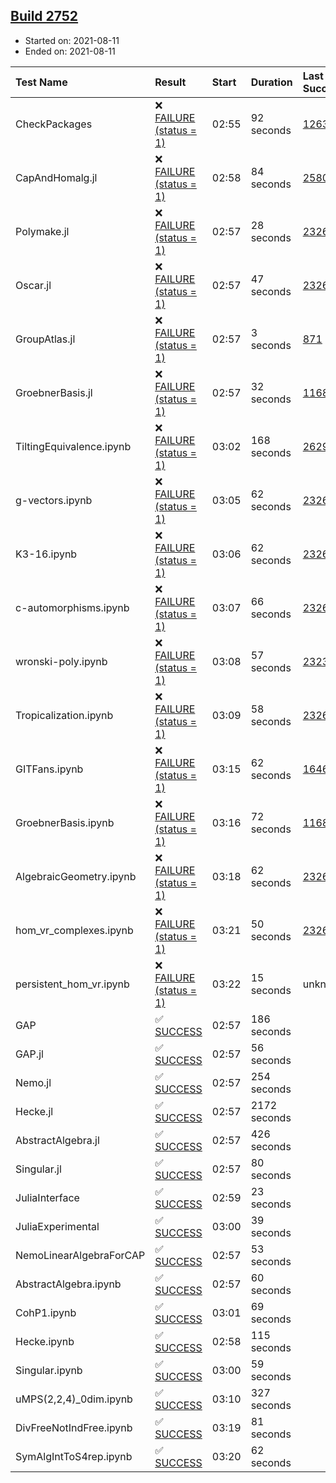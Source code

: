 ## [Build 2752](https://oscarci.mathematik.uni-kl.de/job/oscar-stable/2752/)

* Started on: 2021-08-11
* Ended on: 2021-08-11

| Test Name    | Result | Start | Duration | Last Success | First Failure |
|:-------------|:-------|:------|:---------|:-------------|:--------------|
| CheckPackages | ❌ [FAILURE (status = 1)](https://oscarci.mathematik.uni-kl.de/job/oscar-stable/2752/artifact/logs/build-2752/CheckPackages.log) | 02:55 | 92 seconds | [1263](https://oscarci.mathematik.uni-kl.de/job/oscar-stable/1263/) | [1264](https://oscarci.mathematik.uni-kl.de/job/oscar-stable/1264/) |
| CapAndHomalg.jl | ❌ [FAILURE (status = 1)](https://oscarci.mathematik.uni-kl.de/job/oscar-stable/2752/artifact/logs/build-2752/CapAndHomalg.jl.log) | 02:58 | 84 seconds | [2580](https://oscarci.mathematik.uni-kl.de/job/oscar-stable/2580/) | [2581](https://oscarci.mathematik.uni-kl.de/job/oscar-stable/2581/) |
| Polymake.jl | ❌ [FAILURE (status = 1)](https://oscarci.mathematik.uni-kl.de/job/oscar-stable/2752/artifact/logs/build-2752/Polymake.jl.log) | 02:57 | 28 seconds | [2326](https://oscarci.mathematik.uni-kl.de/job/oscar-stable/2326/) | [2327](https://oscarci.mathematik.uni-kl.de/job/oscar-stable/2327/) |
| Oscar.jl | ❌ [FAILURE (status = 1)](https://oscarci.mathematik.uni-kl.de/job/oscar-stable/2752/artifact/logs/build-2752/Oscar.jl.log) | 02:57 | 47 seconds | [2326](https://oscarci.mathematik.uni-kl.de/job/oscar-stable/2326/) | [2327](https://oscarci.mathematik.uni-kl.de/job/oscar-stable/2327/) |
| GroupAtlas.jl | ❌ [FAILURE (status = 1)](https://oscarci.mathematik.uni-kl.de/job/oscar-stable/2752/artifact/logs/build-2752/GroupAtlas.jl.log) | 02:57 | 3 seconds | [871](https://oscarci.mathematik.uni-kl.de/job/oscar-stable/871/) | [872](https://oscarci.mathematik.uni-kl.de/job/oscar-stable/872/) |
| GroebnerBasis.jl | ❌ [FAILURE (status = 1)](https://oscarci.mathematik.uni-kl.de/job/oscar-stable/2752/artifact/logs/build-2752/GroebnerBasis.jl.log) | 02:57 | 32 seconds | [1168](https://oscarci.mathematik.uni-kl.de/job/oscar-stable/1168/) | [1169](https://oscarci.mathematik.uni-kl.de/job/oscar-stable/1169/) |
| TiltingEquivalence.ipynb | ❌ [FAILURE (status = 1)](https://oscarci.mathematik.uni-kl.de/job/oscar-stable/2752/artifact/logs/build-2752/TiltingEquivalence.ipynb.log) | 03:02 | 168 seconds | [2629](https://oscarci.mathematik.uni-kl.de/job/oscar-stable/2629/) | [2630](https://oscarci.mathematik.uni-kl.de/job/oscar-stable/2630/) |
| g-vectors.ipynb | ❌ [FAILURE (status = 1)](https://oscarci.mathematik.uni-kl.de/job/oscar-stable/2752/artifact/logs/build-2752/g-vectors.ipynb.log) | 03:05 | 62 seconds | [2326](https://oscarci.mathematik.uni-kl.de/job/oscar-stable/2326/) | [2327](https://oscarci.mathematik.uni-kl.de/job/oscar-stable/2327/) |
| K3-16.ipynb | ❌ [FAILURE (status = 1)](https://oscarci.mathematik.uni-kl.de/job/oscar-stable/2752/artifact/logs/build-2752/K3-16.ipynb.log) | 03:06 | 62 seconds | [2326](https://oscarci.mathematik.uni-kl.de/job/oscar-stable/2326/) | [2327](https://oscarci.mathematik.uni-kl.de/job/oscar-stable/2327/) |
| c-automorphisms.ipynb | ❌ [FAILURE (status = 1)](https://oscarci.mathematik.uni-kl.de/job/oscar-stable/2752/artifact/logs/build-2752/c-automorphisms.ipynb.log) | 03:07 | 66 seconds | [2326](https://oscarci.mathematik.uni-kl.de/job/oscar-stable/2326/) | [2327](https://oscarci.mathematik.uni-kl.de/job/oscar-stable/2327/) |
| wronski-poly.ipynb | ❌ [FAILURE (status = 1)](https://oscarci.mathematik.uni-kl.de/job/oscar-stable/2752/artifact/logs/build-2752/wronski-poly.ipynb.log) | 03:08 | 57 seconds | [2323](https://oscarci.mathematik.uni-kl.de/job/oscar-stable/2323/) | [2324](https://oscarci.mathematik.uni-kl.de/job/oscar-stable/2324/) |
| Tropicalization.ipynb | ❌ [FAILURE (status = 1)](https://oscarci.mathematik.uni-kl.de/job/oscar-stable/2752/artifact/logs/build-2752/Tropicalization.ipynb.log) | 03:09 | 58 seconds | [2326](https://oscarci.mathematik.uni-kl.de/job/oscar-stable/2326/) | [2327](https://oscarci.mathematik.uni-kl.de/job/oscar-stable/2327/) |
| GITFans.ipynb | ❌ [FAILURE (status = 1)](https://oscarci.mathematik.uni-kl.de/job/oscar-stable/2752/artifact/logs/build-2752/GITFans.ipynb.log) | 03:15 | 62 seconds | [1646](https://oscarci.mathematik.uni-kl.de/job/oscar-stable/1646/) | [1647](https://oscarci.mathematik.uni-kl.de/job/oscar-stable/1647/) |
| GroebnerBasis.ipynb | ❌ [FAILURE (status = 1)](https://oscarci.mathematik.uni-kl.de/job/oscar-stable/2752/artifact/logs/build-2752/GroebnerBasis.ipynb.log) | 03:16 | 72 seconds | [1168](https://oscarci.mathematik.uni-kl.de/job/oscar-stable/1168/) | [1169](https://oscarci.mathematik.uni-kl.de/job/oscar-stable/1169/) |
| AlgebraicGeometry.ipynb | ❌ [FAILURE (status = 1)](https://oscarci.mathematik.uni-kl.de/job/oscar-stable/2752/artifact/logs/build-2752/AlgebraicGeometry.ipynb.log) | 03:18 | 62 seconds | [2326](https://oscarci.mathematik.uni-kl.de/job/oscar-stable/2326/) | [2327](https://oscarci.mathematik.uni-kl.de/job/oscar-stable/2327/) |
| hom_vr_complexes.ipynb | ❌ [FAILURE (status = 1)](https://oscarci.mathematik.uni-kl.de/job/oscar-stable/2752/artifact/logs/build-2752/hom_vr_complexes.ipynb.log) | 03:21 | 50 seconds | [2326](https://oscarci.mathematik.uni-kl.de/job/oscar-stable/2326/) | [2327](https://oscarci.mathematik.uni-kl.de/job/oscar-stable/2327/) |
| persistent_hom_vr.ipynb | ❌ [FAILURE (status = 1)](https://oscarci.mathematik.uni-kl.de/job/oscar-stable/2752/artifact/logs/build-2752/persistent_hom_vr.ipynb.log) | 03:22 | 15 seconds | unknown | unknown |
| GAP | ✅ [SUCCESS](https://oscarci.mathematik.uni-kl.de/job/oscar-stable/2752/artifact/logs/build-2752/GAP.log) | 02:57 | 186 seconds |  |  |
| GAP.jl | ✅ [SUCCESS](https://oscarci.mathematik.uni-kl.de/job/oscar-stable/2752/artifact/logs/build-2752/GAP.jl.log) | 02:57 | 56 seconds |  |  |
| Nemo.jl | ✅ [SUCCESS](https://oscarci.mathematik.uni-kl.de/job/oscar-stable/2752/artifact/logs/build-2752/Nemo.jl.log) | 02:57 | 254 seconds |  |  |
| Hecke.jl | ✅ [SUCCESS](https://oscarci.mathematik.uni-kl.de/job/oscar-stable/2752/artifact/logs/build-2752/Hecke.jl.log) | 02:57 | 2172 seconds |  |  |
| AbstractAlgebra.jl | ✅ [SUCCESS](https://oscarci.mathematik.uni-kl.de/job/oscar-stable/2752/artifact/logs/build-2752/AbstractAlgebra.jl.log) | 02:57 | 426 seconds |  |  |
| Singular.jl | ✅ [SUCCESS](https://oscarci.mathematik.uni-kl.de/job/oscar-stable/2752/artifact/logs/build-2752/Singular.jl.log) | 02:57 | 80 seconds |  |  |
| JuliaInterface | ✅ [SUCCESS](https://oscarci.mathematik.uni-kl.de/job/oscar-stable/2752/artifact/logs/build-2752/JuliaInterface.log) | 02:59 | 23 seconds |  |  |
| JuliaExperimental | ✅ [SUCCESS](https://oscarci.mathematik.uni-kl.de/job/oscar-stable/2752/artifact/logs/build-2752/JuliaExperimental.log) | 03:00 | 39 seconds |  |  |
| NemoLinearAlgebraForCAP | ✅ [SUCCESS](https://oscarci.mathematik.uni-kl.de/job/oscar-stable/2752/artifact/logs/build-2752/NemoLinearAlgebraForCAP.log) | 02:57 | 53 seconds |  |  |
| AbstractAlgebra.ipynb | ✅ [SUCCESS](https://oscarci.mathematik.uni-kl.de/job/oscar-stable/2752/artifact/logs/build-2752/AbstractAlgebra.ipynb.log) | 02:57 | 60 seconds |  |  |
| CohP1.ipynb | ✅ [SUCCESS](https://oscarci.mathematik.uni-kl.de/job/oscar-stable/2752/artifact/logs/build-2752/CohP1.ipynb.log) | 03:01 | 69 seconds |  |  |
| Hecke.ipynb | ✅ [SUCCESS](https://oscarci.mathematik.uni-kl.de/job/oscar-stable/2752/artifact/logs/build-2752/Hecke.ipynb.log) | 02:58 | 115 seconds |  |  |
| Singular.ipynb | ✅ [SUCCESS](https://oscarci.mathematik.uni-kl.de/job/oscar-stable/2752/artifact/logs/build-2752/Singular.ipynb.log) | 03:00 | 59 seconds |  |  |
| uMPS(2,2,4)_0dim.ipynb | ✅ [SUCCESS](https://oscarci.mathematik.uni-kl.de/job/oscar-stable/2752/artifact/logs/build-2752/uMPS-2-2-4-_0dim.ipynb.log) | 03:10 | 327 seconds |  |  |
| DivFreeNotIndFree.ipynb | ✅ [SUCCESS](https://oscarci.mathematik.uni-kl.de/job/oscar-stable/2752/artifact/logs/build-2752/DivFreeNotIndFree.ipynb.log) | 03:19 | 81 seconds |  |  |
| SymAlgIntToS4rep.ipynb | ✅ [SUCCESS](https://oscarci.mathematik.uni-kl.de/job/oscar-stable/2752/artifact/logs/build-2752/SymAlgIntToS4rep.ipynb.log) | 03:20 | 62 seconds |  |  |
